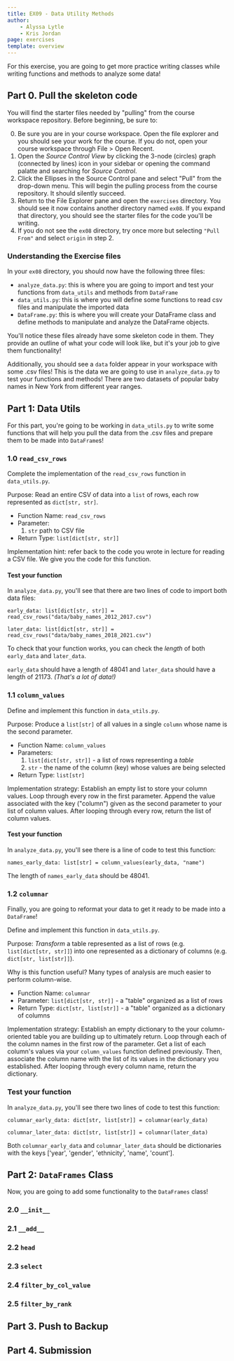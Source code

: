 ```yaml
---
title: EX09 - Data Utility Methods
author:
    - Alyssa Lytle
    - Kris Jordan
page: exercises
template: overview
---
```



For this exercise, you are going to get more practice writing classes while writing functions and methods to analyze some data!


## Part 0. Pull the skeleton code

You will find the starter files needed by "pulling" from the course workspace repository. Before beginning, be sure to:

0. Be sure you are in your course workspace. Open the file explorer and you should see your work for the course. If you do not, open your course workspace through File > Open Recent.
1. Open the _Source Control View_ by clicking the 3-node (circles) graph (connected by lines) icon in your sidebar or opening the command palatte and searching for _Source Control_.
2. Click the Ellipses in the Source Control pane and select "Pull" from the drop-down menu. This will begin the pulling process from the course repository. It should silently succeed.
3. Return to the File Explorer pane and open the `exercises` directory. You should see it now contains another directory named `ex08`. If you expand that directory, you should see the starter files for the code you'll be writing.
4. If you do not see the `ex08` directory, try once more but selecting `"Pull From"` and select `origin` in step 2.

### Understanding the Exercise files

In your `ex08` directory, you should now have the following three files:

- `analyze_data.py`: this is where you are going to import and test your functions from `data_utils` and methods from `DataFrame`
- `data_utils.py`: this is where you will define some functions to read csv files and manipulate the imported data
- `DataFrame.py`: this is where you will create your DataFrame class and define methods to manipulate and analyze the DataFrame objects.

You'll notice these files already have some skeleton code in them. They provide an outline of what your code will look like, but it's your job to give them functionality! 

Additionally, you should see a `data` folder appear in your workspace with some .csv files! This is the data we are going to use in `analyze_data.py` to test your functions and methods! There are two datasets of popular baby names in New York from different year ranges.

## Part 1: Data Utils

For this part, you're going to be working in `data_utils.py` to write some functions that will help you pull the data from the .csv files and prepare them to be made into `DataFrame`s!

### 1.0 `read_csv_rows`

Complete the implementation of the `read_csv_rows` function in `data_utils.py`.

Purpose: Read an entire CSV of data into a `list` of rows, each row represented as `dict[str, str]`.

* Function Name: `read_csv_rows`
* Parameter: 
    1. `str` path to CSV file
* Return Type: `list[dict[str, str]]` 

Implementation hint: refer back to the code you wrote in lecture for reading a CSV file. We give you the code for this function.

#### Test your function

In `analyze_data.py`, you'll see that there are two lines of code to import both data files:

```
early_data: list[dict[str, str]] = read_csv_rows("data/baby_names_2012_2017.csv")
```
```
later_data: list[dict[str, str]] = read_csv_rows("data/baby_names_2018_2021.csv")
```

To check that your function works, you can check the *length* of both `early_data` and `later_data`. 

`early_data` should have a length of 48041 and `later_data` should have a length of 21173. *(That's a lot of data!)*

### 1.1 `column_values`

Define and implement this function in `data_utils.py`.

Purpose: Produce a `list[str]` of all values in a single `column` whose name is the second parameter.

* Function Name: `column_values`
* Parameters: 
    1. `list[dict[str, str]]` - a list of rows representing a _table_
    2. `str` - the name of the column (key) whose values are being selected
* Return Type: `list[str]`

Implementation strategy: Establish an empty list to store your column values. Loop through every row in the first parameter. Append the value associated with the key ("column") given as the second parameter to your list of column values. After looping through every row, return the list of column values.

#### Test your function

In `analyze_data.py`, you'll see there is a line of code to test this function: 

```
names_early_data: list[str] = column_values(early_data, "name")
```

The length of `names_early_data` should be 48041.

### 1.2 `columnar`

Finally, you are going to reformat your data to get it ready to be made into a `DataFrame`!

Define and implement this function in `data_utils.py`.

Purpose: _Transform_ a table represented as a list of rows (e.g. `list[dict[str, str]]`) into one represented as a dictionary of columns (e.g. `dict[str, list[str]]`).

Why is this function useful? Many types of analysis are much easier to perform column-wise.

* Function Name: `columnar`
* Parameter: `list[dict[str, str]]` - a "table" organized as a list of rows
* Return Type: `dict[str, list[str]]` - a "table" organized as a dictionary of columns

Implementation strategy: Establish an empty dictionary to the your column-oriented table you are building up to ultimately return. Loop through each of the column names in the first row of the parameter. Get a list of each column's values via your `column_values` function defined previously. Then, associate the column name with the list of its values in the dictionary you established. After looping through every column name, return the dictionary.

### Test your function

In `analyze_data.py`, you'll see there two lines of code to test this function: 

```
columnar_early_data: dict[str, list[str]] = columnar(early_data)
```

```
columnar_later_data: dict[str, list[str]] = columnar(later_data)
```

Both `columnar_early_data` and `columnar_later_data` should be dictionaries with the keys ['year', 'gender', 'ethnicity', 'name', 'count'].

## Part 2: `DataFrames` Class

Now, you are going to add some functionality to the `DataFrames` class!

### 2.0 `__init__`

### 2.1 `__add__`

### 2.2 `head`

### 2.3 `select`

### 2.4 `filter_by_col_value`

### 2.5 `filter_by_rank`

## Part 3. Push to Backup

## Part 4. Submission